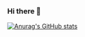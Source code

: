 ### Hi there 👋

[![Anurag's GitHub stats](https://github-readme-stats.vercel.app/api?username=thailoeduardo)](https://github.com/anuraghazra/github-readme-stats?hide=issues,contribs&count_private=true&show_icons=true)

<!--
**thailoeduardo/thailoeduardo** is a ✨ _special_ ✨ repository because its `README.md` (this file) appears on your GitHub profile.

Here are some ideas to get you started:

- 🔭 I’m currently working on ...
- 🌱 I’m currently learning ...
- 👯 I’m looking to collaborate on ...
- 🤔 I’m looking for help with ...
- 💬 Ask me about ...
- 📫 How to reach me: ...
- 😄 Pronouns: ...
- ⚡ Fun fact: ...
-->
